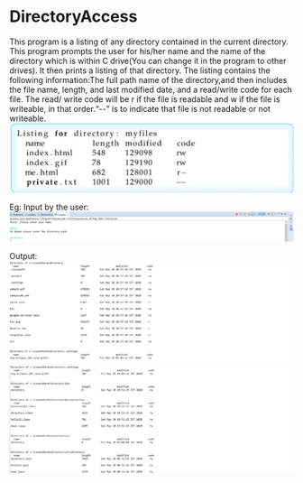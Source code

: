 # DirectoryAccess
This program is a listing of any directory contained in the current directory.
This program prompts the user for his/her name and the name of  the  directory 
which is within C drive(You can change it in the program to other drives).  It 
then  prints  a  listing of that directory. The listing contains the following
information:The full path name of the directory,and then includes the file name,
length, and last modified date, and a read/write code for  each file. The read/
write code will be r if the file is readable and w if the file is writeable, in
that order.“--” is to indicate that file is not readable or not writeable. 
<img src="https://github.com/akashrajput25/DirectoryAccess/blob/master/direct.jpg">

Eg:
Input by the user:
<img src="https://github.com/akashrajput25/DirectoryAccess/blob/master/input.png">

Output:
<img src="https://github.com/akashrajput25/DirectoryAccess/blob/master/output_1.png">
<img src="https://github.com/akashrajput25/DirectoryAccess/blob/master/output_1_continues.png">
